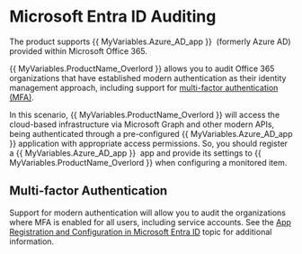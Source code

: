 # Microsoft Entra ID Auditing

The product supports {{ MyVariables.Azure_AD_app }}  (formerly Azure AD) provided within Microsoft Office 365.

{{ MyVariables.ProductName_Overlord }} allows you to audit Office 365 organizations that have established modern authentication as their identity management approach, including support for [multi-factor authentication (MFA)](https://docs.microsoft.com/en-us/azure/active-directory/authentication/concept-mfa-howitworks). 

In this scenario, {{ MyVariables.ProductName_Overlord }} will access the cloud-based infrastructure via Microsoft Graph and other modern APIs, being authenticated through a pre-configured {{ MyVariables.Azure_AD_app }} application with appropriate access permissions. So, you should register a {{ MyVariables.Azure_AD_app }}  app  and provide its settings to {{ MyVariables.ProductName_Overlord }} when configuring a monitored item.

## Multi-factor Authentication

Support for modern authentication will allow you to audit the organizations where MFA is enabled for all users, including service accounts. See the [App Registration and Configuration in Microsoft Entra ID](../../Configuration/EntraID/RegisterConfig.md)  topic for additional information.